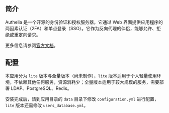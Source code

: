 ## 简介

Authelia 是一个开源的身份验证和授权服务器，它通过 Web 界面提供应用程序的两因素认证（2FA）和单点登录（SSO）。它作为反向代理的伴侣，能够允许、拒绝或重定向请求。

更多信息请参阅[官方文档](https://www.authelia.com/)。

## 配置

本应用分为 `lite` 版本与全量版本（尚未制作），`lite` 版本适用于个人轻量使用环境，不依赖其他任何服务，资源消耗少；全量版本适用于较大规模的服务，需要部署 LDAP、PostgreSQL、Redis。

安装完成后，请到应用目录的 `data` 目录下修改 `configuration.yml` 进行配置，`lite` 版本还需修改 `users_database.yml`。
